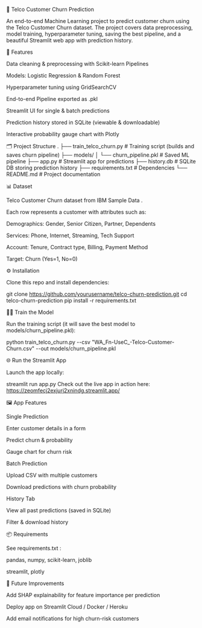 📡 Telco Customer Churn Prediction

An end-to-end Machine Learning project to predict customer churn using the Telco Customer Churn dataset.
The project covers data preprocessing, model training, hyperparameter tuning, saving the best pipeline, and a beautiful Streamlit web app with prediction history.

🚀 Features

Data cleaning & preprocessing with Scikit-learn Pipelines

Models: Logistic Regression & Random Forest

Hyperparameter tuning using GridSearchCV

End-to-end Pipeline exported as .pkl

Streamlit UI for single & batch predictions

Prediction history stored in SQLite (viewable & downloadable)

Interactive probability gauge chart with Plotly

🗂 Project Structure
.
├── train_telco_churn.py       # Training script (builds and saves churn pipeline)
├── models/
│   └── churn_pipeline.pkl     # Saved ML pipeline
├── app.py                     # Streamlit app for predictions
├── history.db                 # SQLite DB storing prediction history
├── requirements.txt           # Dependencies
└── README.md                  # Project documentation

📊 Dataset

Telco Customer Churn dataset from IBM Sample Data
.

Each row represents a customer with attributes such as:

Demographics: Gender, Senior Citizen, Partner, Dependents

Services: Phone, Internet, Streaming, Tech Support

Account: Tenure, Contract type, Billing, Payment Method

Target: Churn (Yes=1, No=0)

⚙️ Installation

Clone this repo and install dependencies:

git clone https://github.com/yourusername/telco-churn-prediction.git
cd telco-churn-prediction
pip install -r requirements.txt

🏋️‍♂️ Train the Model

Run the training script (it will save the best model to models/churn_pipeline.pkl):

python train_telco_churn.py --csv "WA_Fn-UseC_-Telco-Customer-Churn.csv" --out models/churn_pipeline.pkl

🌐 Run the Streamlit App

Launch the app locally:

streamlit run app.py
Check out the live app in action here: 
https://zeomfecj2exjurj2xnindg.streamlit.app/



🖼 App Features

Single Prediction

Enter customer details in a form

Predict churn & probability

Gauge chart for churn risk

Batch Prediction

Upload CSV with multiple customers

Download predictions with churn probability

History Tab

View all past predictions (saved in SQLite)

Filter & download history

📦 Requirements

See requirements.txt
:

pandas, numpy, scikit-learn, joblib

streamlit, plotly

📌 Future Improvements

Add SHAP explainability for feature importance per prediction

Deploy app on Streamlit Cloud / Docker / Heroku

Add email notifications for high churn-risk customers
